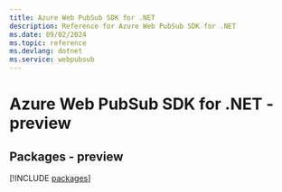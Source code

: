 ```yaml
---
title: Azure Web PubSub SDK for .NET
description: Reference for Azure Web PubSub SDK for .NET
ms.date: 09/02/2024
ms.topic: reference
ms.devlang: dotnet
ms.service: webpubsub
---
```

# Azure Web PubSub SDK for .NET - preview
## Packages - preview
[!INCLUDE [packages](web-pubsub-index.md)]